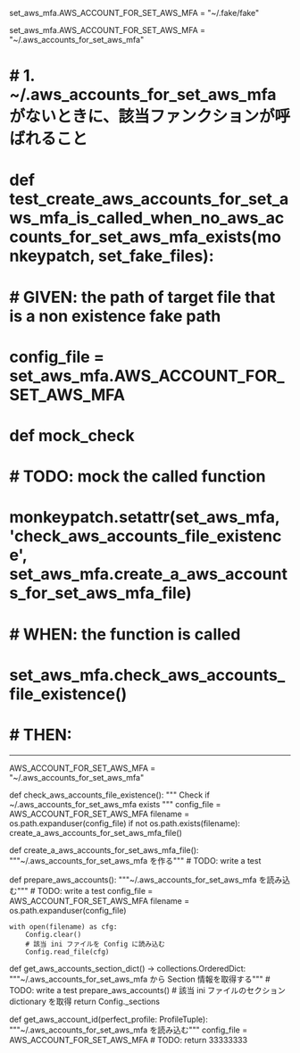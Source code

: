 set_aws_mfa.AWS_ACCOUNT_FOR_SET_AWS_MFA = "~/.fake/fake"


set_aws_mfa.AWS_ACCOUNT_FOR_SET_AWS_MFA = "~/.aws_accounts_for_set_aws_mfa"


# # 1. ~/.aws_accounts_for_set_aws_mfa がないときに、該当ファンクションが呼ばれること
# def test_create_aws_accounts_for_set_aws_mfa_is_called_when_no_aws_accounts_for_set_aws_mfa_exists(monkeypatch, set_fake_files):
#
#     # GIVEN: the path of target file that is a non existence fake path
#     config_file = set_aws_mfa.AWS_ACCOUNT_FOR_SET_AWS_MFA
#
#     def mock_check
#     # TODO: mock the called function
#     monkeypatch.setattr(set_aws_mfa, 'check_aws_accounts_file_existence', set_aws_mfa.create_a_aws_accounts_for_set_aws_mfa_file)
#
#     # WHEN: the function is called
#     set_aws_mfa.check_aws_accounts_file_existence()
#     # THEN:


-------------------------------------------------
AWS_ACCOUNT_FOR_SET_AWS_MFA = "~/.aws_accounts_for_set_aws_mfa"


def check_aws_accounts_file_existence():
    """
    Check if ~/.aws_accounts_for_set_aws_mfa exists
    """
    config_file = AWS_ACCOUNT_FOR_SET_AWS_MFA
    filename = os.path.expanduser(config_file)
    if not os.path.exists(filename):
        create_a_aws_accounts_for_set_aws_mfa_file()


def create_a_aws_accounts_for_set_aws_mfa_file():
    """~/.aws_accounts_for_set_aws_mfa を作る"""
    # TODO: write a test


def prepare_aws_accounts():
    """~/.aws_accounts_for_set_aws_mfa を読み込む"""
    # TODO: write a test
    config_file = AWS_ACCOUNT_FOR_SET_AWS_MFA
    filename = os.path.expanduser(config_file)

    with open(filename) as cfg:
        Config.clear()
        # 該当 ini ファイルを Config に読み込む
        Config.read_file(cfg)


def get_aws_accounts_section_dict() -> collections.OrderedDict:
    """~/.aws_accounts_for_set_aws_mfa から Section 情報を取得する"""
    # TODO: write a test
    prepare_aws_accounts()
    # 該当 ini ファイルのセクション dictionary を取得
    return Config._sections


def get_aws_account_id(perfect_profile: ProfileTuple):
    """~/.aws_accounts_for_set_aws_mfa を読み込む"""
    config_file = AWS_ACCOUNT_FOR_SET_AWS_MFA
    # TODO:
    return 33333333
